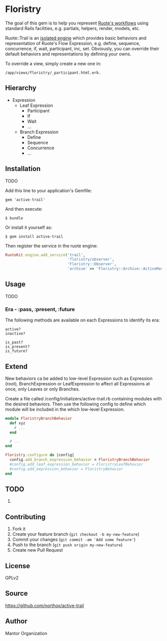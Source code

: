 # Floristry

The goal of this gem is to help you represent [Ruote's workflows](http://ruote.rubyforge.org/) using standard Rails
facilities, e.g. partials, helpers, render, models, etc.

Ruote::Trail is an [isolated engine](http://guides.rubyonrails.org/engines.html) which provides basic
behaviors and representation of Ruote's Flow Expression, e.g. define, sequence, concurrence, if, wait, participant, inc,
set. Obviously, you can override their default behaviors and representations by defining your owns.

To override a view, simply create a new one in:

    /app/views/floristry/_participant.html.erb.

## Hierarchy

- Expression
    - Leaf Expression
        - Participant
        - If
        - Wait
        - ...
    - Branch Expression
        - Define
        - Sequence
        - Concurrence
        - ...

## Installation

TODO

Add this line to your application's Gemfile:

    gem 'active-trail'

And then execute:

    $ bundle

Or install it yourself as:

    $ gem install active-trail
    
Then register the service in the ruote engine:

```ruby
RuoteKit.engine.add_service('trail',
                            'floristry/observer',
                            'Floristry::Observer',
                            'archive' => 'Floristry::Archive::ActiveRecord')
```

## Usage

TODO

### Era - :pass, :present, :future

The following methods are available on each Expressions to identify its era:

```
active?
inactive?

is_past?
is_present?
is_future?
```

## Extend
New behaviors ca be added to low-level Expression such as Expression (root), BranchExpression or LeafExpression
to affect all Expressions at once, only Leaves or only Branches.

Create a file called /config/initializers/active-trail.rb containing modules with the desired behaviors. Then
use the following config to define which module will be included in the which low-level Expression.

```ruby
module FloristryBranchBehavior
  def xyz
    # ...
  end

  # ...
end

Floristry.configure do |config|
  config.add_branch_expression_behavior = FloristryBranchBehavior
  #config.add_leaf_expression_behavior = FloristryLeafBehavior
  #config.add_expression_behavior = FloristryBehavior
end
```

## TODO

1.

## Contributing

1. Fork it
2. Create your feature branch (`git checkout -b my-new-feature`)
3. Commit your changes (`git commit -am 'Add some feature'`)
4. Push to the branch (`git push origin my-new-feature`)
5. Create new Pull Request

## License

GPLv2

## Source

https://github.com/northox/active-trail

## Author

Mantor Organization